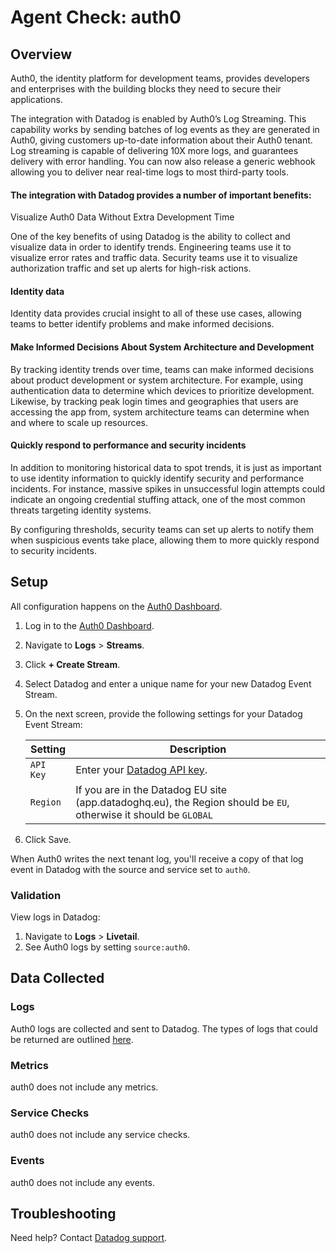 # Agent Check: auth0

## Overview

Auth0, the identity platform for development teams, provides developers and enterprises with the building blocks they need to secure their applications.



The integration with Datadog is enabled by Auth0’s Log Streaming. This capability works by sending batches of log events as they are generated in Auth0, giving customers up-to-date information about their Auth0 tenant. Log streaming is capable of delivering 10X more logs, and guarantees delivery with error handling. You can now also release a generic webhook allowing you to deliver near real-time logs to most third-party tools.


#### The integration with Datadog provides a number of important benefits:

Visualize Auth0 Data Without Extra Development Time

One of the key benefits of using Datadog is the ability to collect and visualize data in order to identify trends. Engineering teams use it to visualize error rates and traffic data. Security teams use it to visualize authorization traffic and set up alerts for high-risk actions.


#### Identity data

Identity data provides crucial insight to all of these use cases, allowing teams to better identify problems and make informed decisions.

#### Make Informed Decisions About System Architecture and Development

By tracking identity trends over time, teams can make informed decisions about product development or system architecture. For example, using authentication data to determine which devices to prioritize development. Likewise, by tracking peak login times and geographies that users are accessing the app from, system architecture teams can determine when and where to scale up resources.


####  Quickly respond to performance and security incidents

In addition to monitoring historical data to spot trends, it is just as important to use identity information to quickly identify security and performance incidents. For instance, massive spikes in unsuccessful login attempts could indicate an ongoing credential stuffing attack, one of the most common threats targeting identity systems.

By configuring thresholds, security teams can set up alerts to notify them when suspicious events take place, allowing them to more quickly respond to security incidents.



## Setup

All configuration happens on the [Auth0 Dashboard][2]. 

1. Log in to the [Auth0 Dashboard][2].
2. Navigate to **Logs** > **Streams**.
3. Click **+ Create Stream**.
4. Select Datadog and enter a unique name for your new Datadog Event Stream.
5. On the next screen, provide the following settings for your Datadog Event Stream:


    | Setting     	   | Description                                                |
    | ---------------- | ---------------------------------------------------------- |
    | `API Key`        | Enter your [Datadog API key][4]. 							|
    | `Region` 		   | If you are in the Datadog EU site (app.datadoghq.eu), the Region should be `EU`, otherwise it should be `GLOBAL`   |

	
6. Click Save.

When Auth0 writes the next tenant log, you'll receive a copy of that log event in Datadog with the source and service set to `auth0`.

### Validation

View logs in Datadog:

1. Navigate to **Logs** > **Livetail**.
2. See Auth0 logs by setting `source:auth0`.

## Data Collected

### Logs
Auth0 logs are collected and sent to Datadog. The types of logs that could be returned are outlined [here][5].

### Metrics

auth0 does not include any metrics.

### Service Checks

auth0 does not include any service checks.

### Events

auth0 does not include any events.

## Troubleshooting

Need help? Contact [Datadog support][1].

[1]: https://docs.datadoghq.com/help/
[2]: https://manage.auth0.com
[4]: https://app.datadoghq.com/account/settings#api
[5]: https://auth0.com/docs/logs/references/log-event-type-codes
